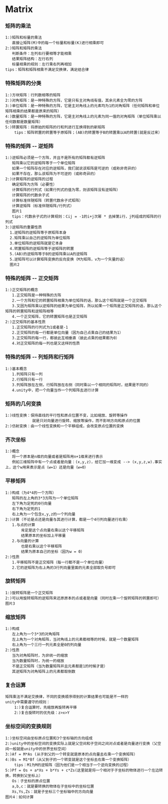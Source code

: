 # Matrix  
### 矩阵的乘法  
    1:)矩阵和标量的乘法  
       直接让矩阵(M)中的每一个标量和标量(K)进行相乘即可  
    2:)矩阵和矩阵的乘法  
       判断条件：左列右行要相等才能相乘  
       结果矩阵结构：左行右列  
       标量相乘的规则：左行乘右列再相加  
    tips：矩阵和矩阵相乘不满足交换律，满足结合律  
### 特殊矩阵的分类  
    1:)方块矩阵：行列数相等的矩阵  
    2:)对角矩阵：是一种特殊的方阵，它是只有主对角线有值，其余元素全为零的方阵  
    3:)单位矩阵：是一种特殊的方阵，它是主对角线上的元素均为1的对角矩阵（任何矩阵和单位矩阵相乘的结果都是原来的矩阵）  
    4:)数量矩阵：是一种特殊的方阵，它是主对角线上的元素为同一值的对角矩阵（单位矩阵乘以任何数都是数量矩阵）  
    5:)转置矩阵：将原始的矩阵的行和列进行互换得到的新矩阵  
        tips：矩阵转置的转置等于原矩阵；(AB)的转置等于B的转置乘以A的转置(就是反过来）  
### 特殊的矩阵 -- 逆矩阵  
    1:)逆矩阵必须是一个方阵，并且不是所有的矩阵都有逆矩阵  
       矩阵乘以它的逆矩阵等于一个单位矩阵  
       如果一个矩阵存在对应的逆矩阵，我们就说该矩阵是可逆的（或称非奇异的）  
       如果不存在，那么该矩阵为不可逆的（或称奇异的）  
    2:)计算矩阵的逆矩阵的过程  
       确定矩阵为方阵（必要性）  
       计算矩阵的行列式（如果行列式的值为零，则该矩阵没有逆矩阵）  
       计算矩阵的代数余子式  
       计算标准伴随矩阵（转置代数余子式矩阵）  
       计算逆矩阵（标准伴随矩阵/行列式）  
       图片1  
       tips：代数余子式的计算规则：Cij = -1的i+j次幂 * 去掉第i行，j列组成的矩阵的行列式  
    3:)逆矩阵的重要性质  
      1.逆矩阵的逆矩阵等于原矩阵本身
      2.矩阵乘以自己的逆矩阵为单位矩阵  
      3.单位矩阵的逆矩阵就是它本身  
      4.转置矩阵的逆矩阵等于逆矩阵的转置  
      5.(AB)的逆矩阵等于B的逆矩阵乘以A的逆矩阵  
      5.逆矩阵可以计算矩阵变换的反向变换（M为矩阵，v为一个矢量的话）  
      图片2  
### 特殊的矩阵 -- 正交矩阵  
    1:)正交矩阵的概念  
       1.正交矩阵是一种特殊的方阵  
       2.一个方阵和它的转置矩阵相乘为单位矩阵的话，那么这个矩阵就是一个正交矩阵  
       3.又因为矩阵乘以逆矩阵的结果为单位矩阵，所以如果一个矩阵是正交矩阵的话，那么这个矩阵的转置矩阵和逆矩阵相等  
       4.一个正交矩阵，它的转置矩阵也是正交矩阵  
    2:)正交矩阵的基本性质  
       1.正交矩阵的行列式为1或者是-1  
       2.正交矩阵的每一行都是单位向量（因为自己点乘自己的结果为1）  
       3.正交矩阵的每一行，都彼此互相垂直（彼此点乘的结果都为0）  
       4.对正交矩阵的每一列也是又这样的性质  
### 特殊的矩阵 -- 列矩阵和行矩阵  
    1:)基本概念  
       1.列矩阵只有一列  
       2.行矩阵只有一行  
       3.列矩阵放在左侧，行矩阵放在右侧（同时乘以一个相同的矩阵时，结果是不同的）  
       4.unity中，把一个向量当作一个列矩阵去进行计算  
### 矩阵的几何变换  
    1:)线性变换：保持直线的平行性和原点位置不变，比如缩放、旋转等操作  
                就是只对向量进行旋转、缩放等操作，而不影响方向和原点的位置  
    2:)仿射变换：由一个线性变换和一个平移组成，会改变原点位置的变换  
### 齐次坐标  
    1:)概念  
       将一个原本是n维的向量或者是矩阵用n+1维来进行表示  
       例如三维矩阵中有一个点或者是向量：(x,y,z)，给它加一维变成 --> (x,y,z,w).事实上，这个w用来表示是点（w=1）还是向量（w=0）  
### 平移矩阵  
    1:)构成（为4*4的一个方阵）  
       矩阵的左上角的3*3方阵为一个单位矩阵  
       左下角为定死的0行向量  
       右下角为定死的1  
       右上角为一个包含x,y,z的一个列向量  
    2:)计算（不论是点还是向量与其进行计算，都是一个4行列向量进行右乘）  
       1.与点的计算  
           肯定是这个点向量右乘以这个平移矩阵  
           结果原本的坐标加上平移量  
       2.与向量的计算  
           也是右乘以这个平移矩阵  
           结果为原本自己的坐标（因为w = 0）  
    2:)性质  
       1.平移矩阵不是正交矩阵（每一行都不是一个单位向量）  
       2.它的逆矩阵为右上角的3行列向量里面的元素全部取负号即可  
### 旋转矩阵  
    1:)旋转矩阵是一个正交矩阵  
    2:)可以用旋转矩阵的逆矩阵来还原原本的点或者是向量（同时左乘一个旋转矩阵的转置即可）  
    图片3  
### 缩放矩阵  
    1:)构成  
       左上角为一个3*3的对角矩阵  
       左上角为一个对角矩阵，当对角线上的元素都相等的时候，就是一个数量矩阵  
       右上角为一个三行一列元素全是0的列向量  
    2:)性质  
       当为对角矩阵时，为非统一的缩放  
       当为数量矩阵时，为统一的缩放  
       不是正交矩阵（当为数量矩阵并且元素都是1的时候才是）  
       其逆矩阵为对角矩阵上的元素都取倒数  
### 复合运算  
    矩阵乘法不满足交换律，不同的变换顺序得到的计算结果也可能是不一样的  
    unity中需要遵守的规则：
        1:)复合运算时，先缩放再旋转再平移  
        2:)复合旋转时的优先级：z>x>Y  
### 坐标空间的变换规则  
    1:)坐标空间由坐标原点位置和3个坐标轴的方向组成  
    2:)unity中的坐标空间的变换实际上就是父空间和子空间之间对点或者是向量进行变换（父空间一般就是unity中的世界坐标空间）  
    3:)Af = M*As (从子到父的一个转变就是原本的点向量去右乘一个变换矩阵）  
    4:)Bs = M1*Bf（从父到子的一个转变就是这个坐标去右乘一个变换矩阵）  
        tips：M1为M的逆矩阵（因为他们是一个相当于一个逆向变换的过程）  
    5:)Pf = Os + a*Xs + b*Ys + c*Zs(这里就是将一个相对于子坐标的物体进行一个左边转换，转换到父坐标上）  
       Os：子坐标的原点位置  
       a,b,c：就是要转换的物体在子坐标中的坐标位置  
       Xs,Ys,Zs：就是子坐标三个坐标轴中的方向向量  
    图片4：如何计算  
    
    
       
       
       
    
    
       
